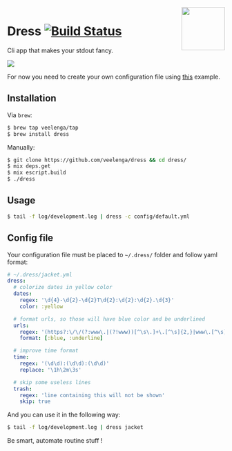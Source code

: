 <img src='https://media.githubusercontent.com/media/veelenga/bin/master/dress/logo.png' width='100' align='right'>

# Dress [![Build Status](https://travis-ci.org/veelenga/dress.svg?branch=master)](https://travis-ci.org/veelenga/dress)

Cli app that makes your stdout fancy.

![](https://media.githubusercontent.com/media/veelenga/bin/master/dress/demo.gif)

For now you need to create your own configuration file using [this](https://github.com/veelenga/dress/blob/master/config/default.yml) example.

## Installation

Via `brew`:

```sh
$ brew tap veelenga/tap
$ brew install dress
```

Manually:

```sh
$ git clone https://github.com/veelenga/dress && cd dress/
$ mix deps.get
$ mix escript.build
$ ./dress
```

## Usage

```sh
$ tail -f log/development.log | dress -c config/default.yml
```

## Config file

Your configuration file must be placed to `~/.dress/` folder and follow yaml format:

```yml
# ~/.dress/jacket.yml
dress:
  # colorize dates in yellow color
  dates:
    regex: '\d{4}-\d{2}-\d{2}T\d{2}:\d{2}:\d{2}.\d{3}'
    color: :yellow

  # format urls, so those will have blue color and be underlined
  urls:
    regex: '(https?:\/\/(?:www\.|(?!www))[^\s\.]+\.[^\s]{2,}|www\.[^\s]+\.[^\s]{2,})'
    format: [:blue, :underline]

  # improve time format
  time:
    regex: '(\d\d):(\d\d):(\d\d)'
    replace: '\1h\2m\3s'

  # skip some useless lines
  trash:
    regex: 'line containing this will not be shown'
    skip: true
```

And you can use it in the following way:

```sh
$ tail -f log/development.log | dress jacket
```

Be smart, automate routine stuff !
